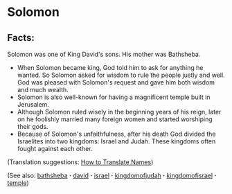 # Solomon #

## Facts: ##

Solomon was one of King David's sons. His mother was Bathsheba.

* When Solomon became king, God told him to ask for anything he wanted. So Solomon asked for wisdom to rule the people justly and well. God was pleased with Solomon's request and gave him both wisdom and much wealth.
* Solomon is also well-known for having a magnificent temple built in Jerusalem.
* Although Solomon ruled wisely in the beginning years of his reign, later on he foolishly married many foreign women and started worshiping their gods. 
* Because of Solomon's unfaithfulness, after his death God divided the Israelites into two kingdoms: Israel and Judah. These kingdoms often fought against each other.

(Translation suggestions: [How to Translate Names](https://git.door43.org/Door43/en-ta-translate-vol1/src/master/content/translate_names.md))

(See also: [bathsheba](../other/bathsheba.md) **·** [david](../other/david.md) **·** [israel](../other/israel.md) **·** [kingdomofjudah](../other/kingdomofjudah.md) **·** [kingdomofisrael](../other/kingdomofisrael.md) **·** [temple](../kt/temple.md))

